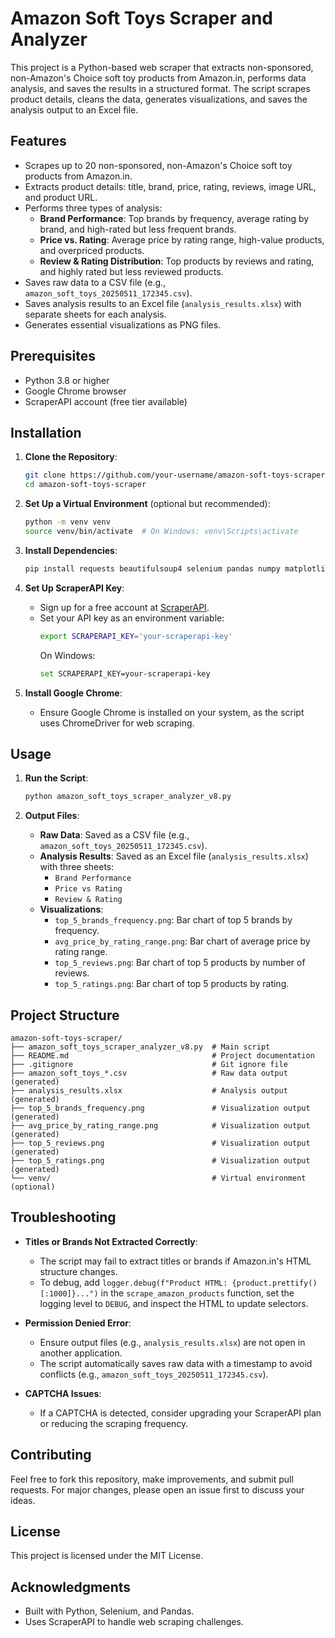 # Amazon Soft Toys Scraper and Analyzer

This project is a Python-based web scraper that extracts non-sponsored, non-Amazon's Choice soft toy products from Amazon.in, performs data analysis, and saves the results in a structured format. The script scrapes product details, cleans the data, generates visualizations, and saves the analysis output to an Excel file.

## Features

- Scrapes up to 20 non-sponsored, non-Amazon's Choice soft toy products from Amazon.in.
- Extracts product details: title, brand, price, rating, reviews, image URL, and product URL.
- Performs three types of analysis:
  - **Brand Performance**: Top brands by frequency, average rating by brand, and high-rated but less frequent brands.
  - **Price vs. Rating**: Average price by rating range, high-value products, and overpriced products.
  - **Review & Rating Distribution**: Top products by reviews and rating, and highly rated but less reviewed products.
- Saves raw data to a CSV file (e.g., `amazon_soft_toys_20250511_172345.csv`).
- Saves analysis results to an Excel file (`analysis_results.xlsx`) with separate sheets for each analysis.
- Generates essential visualizations as PNG files.

## Prerequisites

- Python 3.8 or higher
- Google Chrome browser
- ScraperAPI account (free tier available)

## Installation

1. **Clone the Repository**:
   ```bash
   git clone https://github.com/your-username/amazon-soft-toys-scraper.git
   cd amazon-soft-toys-scraper
   ```

2. **Set Up a Virtual Environment** (optional but recommended):
   ```bash
   python -m venv venv
   source venv/bin/activate  # On Windows: venv\Scripts\activate
   ```

3. **Install Dependencies**:
   ```bash
   pip install requests beautifulsoup4 selenium pandas numpy matplotlib seaborn webdriver-manager tenacity openpyxl
   ```

4. **Set Up ScraperAPI Key**:
   - Sign up for a free account at [ScraperAPI](https://www.scraperapi.com/).
   - Set your API key as an environment variable:
     ```bash
     export SCRAPERAPI_KEY='your-scraperapi-key'
     ```
     On Windows:
     ```bash
     set SCRAPERAPI_KEY=your-scraperapi-key
     ```

5. **Install Google Chrome**:
   - Ensure Google Chrome is installed on your system, as the script uses ChromeDriver for web scraping.

## Usage

1. **Run the Script**:
   ```bash
   python amazon_soft_toys_scraper_analyzer_v8.py
   ```

2. **Output Files**:
   - **Raw Data**: Saved as a CSV file (e.g., `amazon_soft_toys_20250511_172345.csv`).
   - **Analysis Results**: Saved as an Excel file (`analysis_results.xlsx`) with three sheets:
     - `Brand Performance`
     - `Price vs Rating`
     - `Review & Rating`
   - **Visualizations**:
     - `top_5_brands_frequency.png`: Bar chart of top 5 brands by frequency.
     - `avg_price_by_rating_range.png`: Bar chart of average price by rating range.
     - `top_5_reviews.png`: Bar chart of top 5 products by number of reviews.
     - `top_5_ratings.png`: Bar chart of top 5 products by rating.

## Project Structure

```
amazon-soft-toys-scraper/
├── amazon_soft_toys_scraper_analyzer_v8.py  # Main script
├── README.md                                # Project documentation
├── .gitignore                               # Git ignore file
├── amazon_soft_toys_*.csv                   # Raw data output (generated)
├── analysis_results.xlsx                    # Analysis output (generated)
├── top_5_brands_frequency.png               # Visualization output (generated)
├── avg_price_by_rating_range.png            # Visualization output (generated)
├── top_5_reviews.png                        # Visualization output (generated)
├── top_5_ratings.png                        # Visualization output (generated)
└── venv/                                    # Virtual environment (optional)
```

## Troubleshooting

- **Titles or Brands Not Extracted Correctly**:
  - The script may fail to extract titles or brands if Amazon.in's HTML structure changes.
  - To debug, add `logger.debug(f"Product HTML: {product.prettify()[:1000]}...")` in the `scrape_amazon_products` function, set the logging level to `DEBUG`, and inspect the HTML to update selectors.

- **Permission Denied Error**:
  - Ensure output files (e.g., `analysis_results.xlsx`) are not open in another application.
  - The script automatically saves raw data with a timestamp to avoid conflicts (e.g., `amazon_soft_toys_20250511_172345.csv`).

- **CAPTCHA Issues**:
  - If a CAPTCHA is detected, consider upgrading your ScraperAPI plan or reducing the scraping frequency.

## Contributing

Feel free to fork this repository, make improvements, and submit pull requests. For major changes, please open an issue first to discuss your ideas.

## License

This project is licensed under the MIT License.

## Acknowledgments

- Built with Python, Selenium, and Pandas.
- Uses ScraperAPI to handle web scraping challenges.
